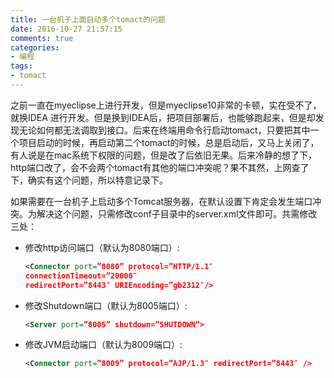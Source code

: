 ```yaml
---
title: 一台机子上面启动多个tomact的问题
date: 2016-10-27 21:57:15
comments: true
categories:
- 编程
tags:
- tomact
---
```


之前一直在myeclipse上进行开发，但是myeclipse10非常的卡顿，实在受不了，就换IDEA 进行开发。但是换到IDEA后，把项目部署后，也能够跑起来，但是却发现无论如何都无法调取到接口。后来在终端用命令行启动tomact，只要把其中一个项目启动的时候，再启动第二个tomact的时候，总是启动后，又马上关闭了，有人说是在mac系统下权限的问题，但是改了后依旧无果。后来冷静的想了下，http端口改了，会不会两个tomact有其他的端口冲突呢？果不其然，上网查了下，确实有这个问题，所以特意记录下。

<!--more-->

如果需要在一台机子上启动多个Tomcat服务器，在默认设置下肯定会发生端口冲突。为解决这个问题，只需修改conf子目录中的server.xml文件即可。共需修改三处：

- 修改http访问端口（默认为8080端口）:

	```xml
	<Connector port=”8080” protocol=”HTTP/1.1″
	connectionTimeout=”20000″
	redirectPort=”8443″ URIEncoding=”gb2312″/>
	```
- 修改Shutdown端口（默认为8005端口）:

	```xml
	<Server port=”8005” shutdown=”SHUTDOWN”>
	```
- 修改JVM启动端口（默认为8009端口）:

	```xml
	<Connector port=”8009” protocol=”AJP/1.3″ redirectPort=”8443″ />
	```
